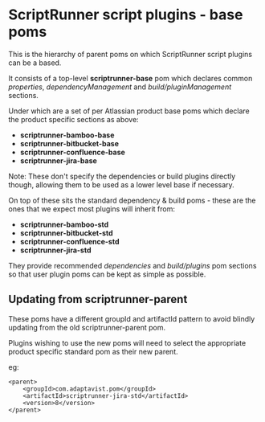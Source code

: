 # ScriptRunner script plugins - base poms

This is the hierarchy of parent poms on which ScriptRunner script
plugins can be a based.

It consists of a top-level **scriptrunner-base** pom which declares
common _properties_, _dependencyManagement_ and _build/pluginManagement_
sections.

Under which are a set of per Atlassian product base poms which
declare the product specific sections as above:

* **scriptrunner-bamboo-base**
* **scriptrunner-bitbucket-base**
* **scriptrunner-confluence-base**
* **scriptrunner-jira-base**

Note: These don't specify the dependencies or build plugins directly
though, allowing them to be used as a lower level base if necessary.

On top of these sits the standard dependency & build poms - these are
the ones that we expect most plugins will inherit from:

* **scriptrunner-bamboo-std**
* **scriptrunner-bitbucket-std**
* **scriptrunner-confluence-std**
* **scriptrunner-jira-std**

They provide recommended *dependencies* and *build/plugins* pom sections
so that user plugin poms can be kept as simple as possible.

## Updating from scriptrunner-parent

These poms have a different groupId and artifactId pattern to avoid
blindly updating from the old scriptrunner-parent pom.

Plugins wishing to use the new poms will need to select the appropriate
product specific standard pom as their new parent.

eg:

    <parent>
        <groupId>com.adaptavist.pom</groupId>
        <artifactId>scriptrunner-jira-std</artifactId>
        <version>8</version>
    </parent>
